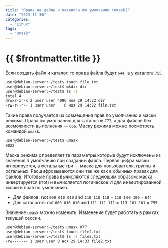 ```yaml
---
title: "Права на файлы и каталоги по умолчанию (umask)"
date: "2023-11-30"
categories:
  - "Linux"
tags:
  - "umask"
---
```


# {{ $frontmatter.title }}

Если создать файл и каталог, то права файла будут `644`, а у каталога `755`.

```bash
user@debian-server:~/test$ touch file.txt
user@debian-server:~/test$ mkdir dir
user@debian-server:~/test$ ls -l
total 4
drwxr-xr-x 2 user user 4096 ноя 29 14:22 dir
-rw-r--r-- 1 user user    0 ноя 29 14:22 file.txt
```

Такие права получается из совмещения прав по умолчанию и маски режима. Права по умолчанию для каталогов `777`, а для файлов без возможности выполнения — `666`. Маску режима можно посмотреть командой `umask`.

```bash
user@debian-server:~/test$ umask
0022
```

Маска режима определяет те параметры которые будут исключены из значения п умолчанию при создании файла. Первая цифра маски игнорируется, а остальные три — маска для пользователя, группы и остальных. Расшифровываются они так же как в обычных правах для файлов. Итоговые права вычисляются следующим образом: маска инвертируется (not) и вычисляется логическое И для инвертированной маски и прав по умолчанию.

* Для файлов: not `000 010 010` and `110 110 110` = `110 100 100` = `644`
* Для каталогов: not `000 010 010` and `111 111 111` = `111 101 101` = `755`

Значение `umask` можно изменить. Изменение будет работать в рамках текущей сессии.

```bash
user@debian-server:~/test$ umask 077
user@debian-server:~/test$ touch file2.txt
user@debian-server:~/test$ ls -l file2.txt 
-rw------- 1 user user 0 ноя 29 14:33 file2.txt
```